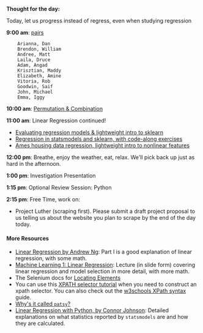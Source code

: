 **Thought for the day:**     

Today, let us progress instead of regress, even when studying regression

**9:00 am**: [pairs](pair_linear.md)

        Arianna, Dan
        Brendon, William
        Andree, Matt
        Laila, Druce
        Adam, Angad
        Krisztian, Maddy
        Elizabeth, Amine
        Vitoria, Rob
        Goodwin, Saif
        John, Michael
        Emma, Iggy

**10:00 am**: [Permutation & Combination](Permutation_Combination.md)   

**11:00 am**: Linear Regression continued!

* [Evaluating regression models & lightweight intro to sklearn](regression_evaluation_metrics.ipynb)
* [Regression in statsmodels and sklearn, with code-along exercises](Intro_to_Regression_STARTER.ipynb)  
* [Ames housing data regression, lightweight intro to nonlinear features](Linear_Reg_Ames_Housing.ipynb)

**12:00 pm**: Breathe, enjoy the weather, eat, relax.  We'll pick back up just as hard in the afternoon.

**1:00 pm**: Investigation Presentation

**1:15 pm**: Optional Review Session: Python

**2:15 pm**: Free Time, work on:
* Project Luther (scraping first). Please submit a draft project proposal to us telling us about the website you plan to scrape by the end of the day today.

#### More Resources
* [Linear Regression by Andrew Ng](http://cs229.stanford.edu/notes/cs229-notes1.pdf): Part I is a good explanation of linear regression, with some math.
 * [Machine Learning 1: Linear Regression](http://www.ismll.uni-hildesheim.de/lehre/ml-07w/skript/ml-2up-01-linearregression.pdf): Lecture (in slide form) covering linear regression and model selection in more detail, with more math.
 * The Selenium docs for [Locating Elements](http://selenium-python.readthedocs.org/locating-elements.html)
 * You can use this [XPATH selector tutorial](http://zvon.org/comp/r/tut-XPath_1.html) when you need to construct an xpath selector. You can also check out the [w3schools XPath syntax](http://www.w3schools.com/xpath/xpath_syntax.asp) guide.
 * [Why's it called `patsy`?](http://i.imgur.com/GhFBRxh.gif)
 * [Linear Regression with Python, by Connor Johnson](http://connor-johnson.com/2014/02/18/linear-regression-with-python/): Detailed explanations on what statistics reported by `statsmodels` are and how they are calculated.

